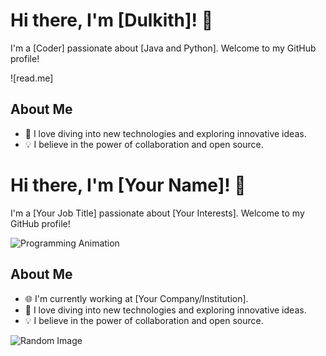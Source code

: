 # Hi there, I'm [Dulkith]! 👋

I'm a [Coder] passionate about [Java and Python]. Welcome to my GitHub profile!

![read.me]
## About Me

- 🚀 I love diving into new technologies and exploring innovative ideas.
- 💡 I believe in the power of collaboration and open source.

# Hi there, I'm [Your Name]! 👋

I'm a [Your Job Title] passionate about [Your Interests]. Welcome to my GitHub profile!

![Programming Animation](url-to-your-animated-gif-or-image)

## About Me

- 🌐 I'm currently working at [Your Company/Institution].
- 🚀 I love diving into new technologies and exploring innovative ideas.
- 💡 I believe in the power of collaboration and open source.

![Random Image](https://picsum.photos/200/300)
